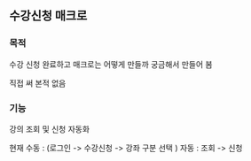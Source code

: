 ## 수강신청 매크로

### 목적
수강 신청 완료하고 매크로는 어떻게 만들까 궁금해서 만들어 봄

직접 써 본적 없음

### 기능
강의 조회 및 신청 자동화

현재 
수동 : (로그인 -> 수강신청 -> 강좌 구분 선택 ) 
자동 : 조회 -> 신청

